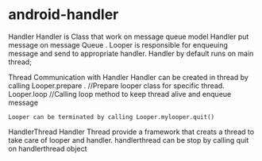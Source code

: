 # android-handler
Handler 
  Handler is Class that work on message queue model
  Handler put message on message Queue .
  Looper is responsible for enqueuing message and send to appropriate handler.
  Handler by default runs on main thread;

Thread Communication with Handler
  Handler can be created in thread by calling
    Looper.prepare . //Prepare looper class for specific thread.
    Looper.loop //Calling loop method to keep thread alive and enqueue message 
    
    Looper can be terminated by calling Looper.mylooper.quit()
    
 HandlerThread
    Handler Thread  provide a framework that creats a thread to take care of looper and handler.
    handlerthread can be stop by calling quit on handlerthread object
  
